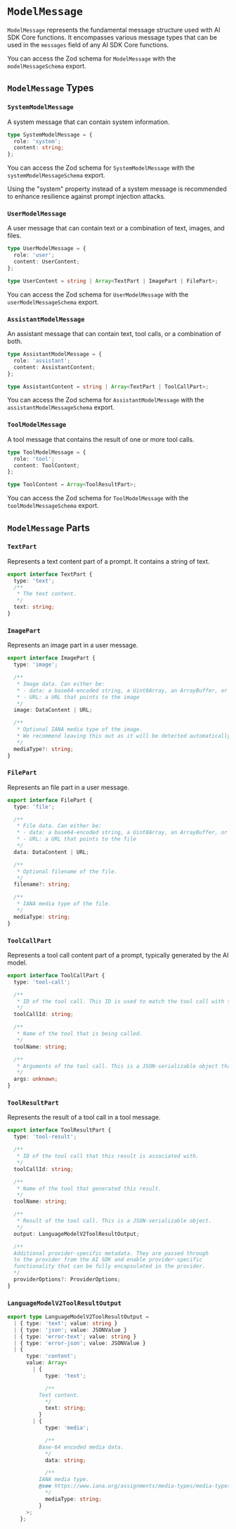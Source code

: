 
# `ModelMessage`

`ModelMessage` represents the fundamental message structure used with AI SDK Core functions.
It encompasses various message types that can be used in the `messages` field of any AI SDK Core functions.

You can access the Zod schema for `ModelMessage` with the `modelMessageSchema` export.

## `ModelMessage` Types

### `SystemModelMessage`

A system message that can contain system information.

```typescript
type SystemModelMessage = {
  role: 'system';
  content: string;
};
```

You can access the Zod schema for `SystemModelMessage` with the `systemModelMessageSchema` export.

<Note>
  Using the "system" property instead of a system message is recommended to
  enhance resilience against prompt injection attacks.
</Note>

### `UserModelMessage`

A user message that can contain text or a combination of text, images, and files.

```typescript
type UserModelMessage = {
  role: 'user';
  content: UserContent;
};

type UserContent = string | Array<TextPart | ImagePart | FilePart>;
```

You can access the Zod schema for `UserModelMessage` with the `userModelMessageSchema` export.

### `AssistantModelMessage`

An assistant message that can contain text, tool calls, or a combination of both.

```typescript
type AssistantModelMessage = {
  role: 'assistant';
  content: AssistantContent;
};

type AssistantContent = string | Array<TextPart | ToolCallPart>;
```

You can access the Zod schema for `AssistantModelMessage` with the `assistantModelMessageSchema` export.

### `ToolModelMessage`

A tool message that contains the result of one or more tool calls.

```typescript
type ToolModelMessage = {
  role: 'tool';
  content: ToolContent;
};

type ToolContent = Array<ToolResultPart>;
```

You can access the Zod schema for `ToolModelMessage` with the `toolModelMessageSchema` export.

## `ModelMessage` Parts

### `TextPart`

Represents a text content part of a prompt. It contains a string of text.

```typescript
export interface TextPart {
  type: 'text';
  /**
   * The text content.
   */
  text: string;
}
```

### `ImagePart`

Represents an image part in a user message.

```typescript
export interface ImagePart {
  type: 'image';

  /**
   * Image data. Can either be:
   * - data: a base64-encoded string, a Uint8Array, an ArrayBuffer, or a Buffer
   * - URL: a URL that points to the image
   */
  image: DataContent | URL;

  /**
   * Optional IANA media type of the image.
   * We recommend leaving this out as it will be detected automatically.
   */
  mediaType?: string;
}
```

### `FilePart`

Represents an file part in a user message.

```typescript
export interface FilePart {
  type: 'file';

  /**
   * File data. Can either be:
   * - data: a base64-encoded string, a Uint8Array, an ArrayBuffer, or a Buffer
   * - URL: a URL that points to the file
   */
  data: DataContent | URL;

  /**
   * Optional filename of the file.
   */
  filename?: string;

  /**
   * IANA media type of the file.
   */
  mediaType: string;
}
```

### `ToolCallPart`

Represents a tool call content part of a prompt, typically generated by the AI model.

```typescript
export interface ToolCallPart {
  type: 'tool-call';

  /**
   * ID of the tool call. This ID is used to match the tool call with the tool result.
   */
  toolCallId: string;

  /**
   * Name of the tool that is being called.
   */
  toolName: string;

  /**
   * Arguments of the tool call. This is a JSON-serializable object that matches the tool's input schema.
   */
  args: unknown;
}
```

### `ToolResultPart`

Represents the result of a tool call in a tool message.

```typescript
export interface ToolResultPart {
  type: 'tool-result';

  /**
   * ID of the tool call that this result is associated with.
   */
  toolCallId: string;

  /**
   * Name of the tool that generated this result.
   */
  toolName: string;

  /**
   * Result of the tool call. This is a JSON-serializable object.
   */
  output: LanguageModelV2ToolResultOutput;

  /**
  Additional provider-specific metadata. They are passed through
  to the provider from the AI SDK and enable provider-specific
  functionality that can be fully encapsulated in the provider.
  */
  providerOptions?: ProviderOptions;
}
```

### `LanguageModelV2ToolResultOutput`

```ts
export type LanguageModelV2ToolResultOutput =
  | { type: 'text'; value: string }
  | { type: 'json'; value: JSONValue }
  | { type: 'error-text'; value: string }
  | { type: 'error-json'; value: JSONValue }
  | {
      type: 'content';
      value: Array<
        | {
            type: 'text';

            /**
          Text content.
            */
            text: string;
          }
        | {
            type: 'media';

            /**
          Base-64 encoded media data.
            */
            data: string;

            /**
          IANA media type.
          @see https://www.iana.org/assignments/media-types/media-types.xhtml
            */
            mediaType: string;
          }
      >;
    };
```
